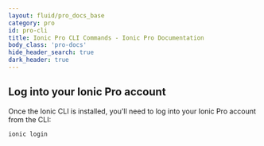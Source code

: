 ```yaml
---
layout: fluid/pro_docs_base
category: pro
id: pro-cli
title: Ionic Pro CLI Commands - Ionic Pro Documentation
body_class: 'pro-docs'
hide_header_search: true
dark_header: true
---
```


## Log into your Ionic Pro account

Once the Ionic CLI is installed, you'll need to log into your Ionic Pro account from the CLI:

```bash
ionic login
```